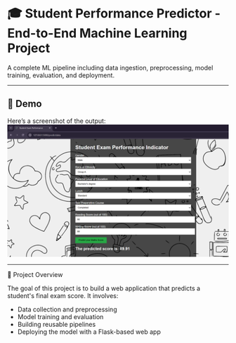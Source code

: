 # 🎓 Student Performance Predictor - End-to-End Machine Learning Project

A complete ML pipeline including data ingestion, preprocessing, model training, evaluation, and deployment.

---

## 📸 Demo
Here’s a screenshot of the output:
![Student Performance Predictor Output](images/screenshot.png)

---

🚀 Project Overview

The goal of this project is to build a web application that predicts a student's final exam score. It involves:
- Data collection and preprocessing
- Model training and evaluation
- Building reusable pipelines
- Deploying the model with a Flask-based web app
  
